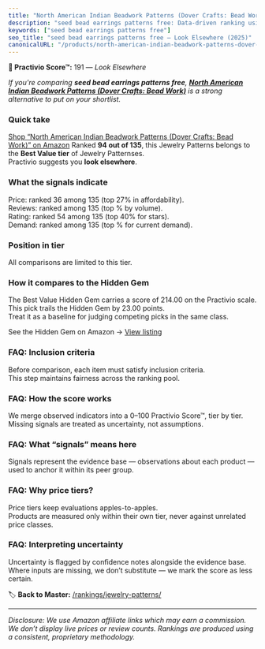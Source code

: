 ```yaml
---
title: "North American Indian Beadwork Patterns (Dover Crafts: Bead Work)"
description: "seed bead earrings patterns free: Data-driven ranking using the Practivio Score™. Positioned by quality, value, demand, findability, momentum."
keywords: ["seed bead earrings patterns free"]
seo_title: "seed bead earrings patterns free — Look Elsewhere (2025)"
canonicalURL: "/products/north-american-indian-beadwork-patterns-dover-crafts-bead-work-0486288358/"
---
```


**🚫 Practivio Score™:** 191 — _Look Elsewhere_


*If you're comparing **seed bead earrings patterns free**, **[North American Indian Beadwork Patterns (Dover Crafts: Bead Work)](https://www.amazon.com/dp/0486288358?tag=practivio-20)** is a strong alternative to put on your shortlist.*
### Quick take
[Shop “North American Indian Beadwork Patterns (Dover Crafts: Bead Work)” on Amazon](https://www.amazon.com/dp/0486288358?tag=practivio-20)
Ranked **94 out of 135**, this Jewelry Patterns belongs to the **Best Value tier** of Jewelry Patternses.  
Practivio suggests you **look elsewhere**.

### What the signals indicate
Price: ranked 36 among 135 (top 27% in affordability).  
Reviews: ranked  among 135 (top % by volume).  
Rating: ranked 54 among 135 (top 40% for stars).  
Demand: ranked  among 135 (top % for current demand).

### Position in tier
All comparisons are limited to this tier.

### How it compares to the Hidden Gem
The Best Value Hidden Gem carries a score of 214.00 on the Practivio scale.  
This pick trails the Hidden Gem by 23.00 points.  
Treat it as a baseline for judging competing picks in the same class.  

See the Hidden Gem on Amazon → [View listing](https://www.amazon.com/dp/B093FGF24C?tag=practivio-20)

### FAQ: Inclusion criteria
Before comparison, each item must satisfy inclusion criteria.  
This step maintains fairness across the ranking pool.

### FAQ: How the score works
We merge observed indicators into a 0–100 Practivio Score™, tier by tier.  
Missing signals are treated as uncertainty, not assumptions.

### FAQ: What “signals” means here
Signals represent the evidence base — observations about each product — used to anchor it within its peer group.

### FAQ: Why price tiers?
Price tiers keep evaluations apples-to-apples.  
Products are measured only within their own tier, never against unrelated price classes.

### FAQ: Interpreting uncertainty
Uncertainty is flagged by confidence notes alongside the evidence base.  
Where inputs are missing, we don’t substitute — we mark the score as less certain.


🏷️ **Back to Master:** [/rankings/jewelry-patterns/](/rankings/jewelry-patterns/)

---
_Disclosure: We use Amazon affiliate links which may earn a commission. We don’t display live prices or review counts. Rankings are produced using a consistent, proprietary methodology._
